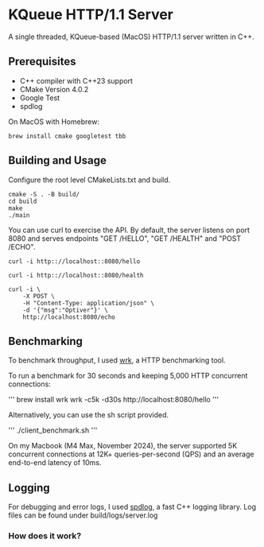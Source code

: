 # KQueue HTTP/1.1 Server

A single threaded, KQueue-based (MacOS) HTTP/1.1 server written in C++.

## Prerequisites

- C++ compiler with C++23 support
- CMake Version 4.0.2
- Google Test
- spdlog

On MacOS with Homebrew:
```
brew install cmake googletest tbb
```

## Building and Usage

Configure the root level CMakeLists.txt and build.
```
cmake -S . -B build/
cd build
make
./main
```

You can use curl to exercise the API. By default, the server listens on port 8080 and serves endpoints "GET /HELLO", "GET /HEALTH" and "POST /ECHO".

```
curl -i http:://localhost::8080/hello

curl -i http:://localhost::8080/health

curl -i \
    -X POST \
    -H "Content-Type: application/json" \
    -d '{"msg":"Optiver"}' \
    http://localhost:8080/echo
```

## Benchmarking

To benchmark throughput, I used [wrk](https://github.com/wg/wrk), a HTTP benchmarking tool.

To run a benchmark for 30 seconds and keeping 5,000 HTTP concurrent connections:

'''
brew install wrk
wrk -c5k -d30s http://localhost:8080/hello
'''

Alternatively, you can use the sh script provided.

'''
./client_benchmark.sh
'''

On my Macbook (M4 Max, November 2024), the server supported 5K concurrent connections at 12K+ queries-per-second (QPS) and an average end-to-end latency of 10ms.

## Logging

For debugging and error logs, I used [spdlog](https://github.com/gabime/spdlog), a fast C++ logging library. Log files can be found under build/logs/server.log

### How does it work?